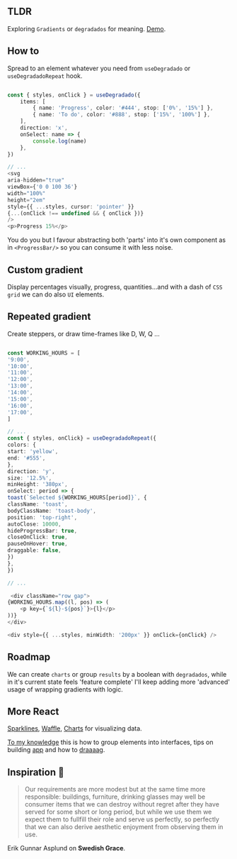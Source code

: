 ## TLDR

Exploring `Gradients` or `degradados` for meaning. [Demo](https://polmoneys.github.io/degradado/).

## How to

Spread to an element whatever you need from `useDegradado` or `useDegradadoRepeat` hook. 

```ts

const { styles, onClick } = useDegradado({
    items: [
        { name: 'Progress', color: '#444', stop: ['0%', '15%'] },
        { name: 'To do', color: '#888', stop: ['15%', '100%'] },
    ],
    direction: 'x',
    onSelect: name => {
        console.log(name)
    },
})

// ...
<svg
aria-hidden="true"
viewBox={'0 0 100 36'}
width="100%"
height="2em"
style={{ ...styles, cursor: 'pointer' }}
{...(onClick !== undefined && { onClick })}
/>
<p>Progress 15%</p>


```

You do you but I favour abstracting both 'parts' into it's own component as in `<ProgressBar/>` so you can consume it with less noise. 


## Custom gradient

Display percentages visually, progress, quantities...and with a dash of `CSS grid` we can do also `UI` elements.  


## Repeated gradient

Create steppers, or draw time-frames like D, W, Q ... 

```ts

const WORKING_HOURS = [
'9:00',
'10:00',
'11:00',
'12:00',
'13:00',
'14:00',
'15:00',
'16:00',
'17:00',
]

// ... 
const { styles, onClick} = useDegradadoRepeat({
colors: {
start: 'yellow',
end: '#555',
},
direction: 'y',
size: '12.5%',
minHeight: '380px',
onSelect: period => {
toast(`Selected ${WORKING_HOURS[period]}`, {
className: 'toast',
bodyClassName: 'toast-body',
position: 'top-right',
autoClose: 10000,
hideProgressBar: true,
closeOnClick: true,
pauseOnHover: true,
draggable: false,
})
},
})

// ...

 <div className="row gap">
{WORKING_HOURS.map((l, pos) => (
    <p key={`${l}-${pos}`}>{l}</p>
))}
</div>

<div style={{ ...styles, minWidth: '200px' }} onClick={onClick} />


```

## Roadmap

We can create `charts` or group `results` by a boolean with `degradados`, while in it's current state feels 'feature complete' I'll keep adding more 'advanced' usage of wrapping gradients with logic.


## More React

[Sparklines](https://github.com/polmoneys/Sparkline), [Waffle](https://github.com/polmoneys/Waffle), [Charts](https://github.com/polmoneys/charts) for visualizing data. 

[To my knowledge](https://github.com/polmoneys/tmk) this is how to group elements into interfaces, tips on building [app](https://github.com/polmoneys/react-app) and how to [draaaag](https://github.com/polmoneys/draaaaaag).


## Inspiration 💐

> Our requirements are more modest but at the same time more responsible:
> buildings, furniture, drinking glasses may well be consumer items that
> we can destroy without regret after they have served for some short or
> long period, but while we use them we expect them to fullfill their role and serve us perfectly, so perfectly that we can also derive aesthetic
> enjoyment from observing them in use.

Erik Gunnar Asplund on **Swedish Grace**.


